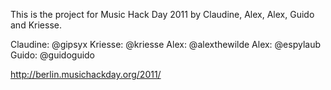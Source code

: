 This is the project for Music Hack Day 2011 by Claudine, Alex, Alex, Guido and Kriesse.

Claudine: @gipsyx
Kriesse:  @kriesse
Alex:     @alexthewilde
Alex:     @espylaub
Guido:    @guidoguido


http://berlin.musichackday.org/2011/